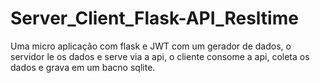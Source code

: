 # Server_Client_Flask-API_Resltime
Uma micro aplicação com flask e JWT com um gerador de dados, o servidor le os dados e serve via a api, o cliente consome a api, coleta os dados e grava em um bacno sqlite.
